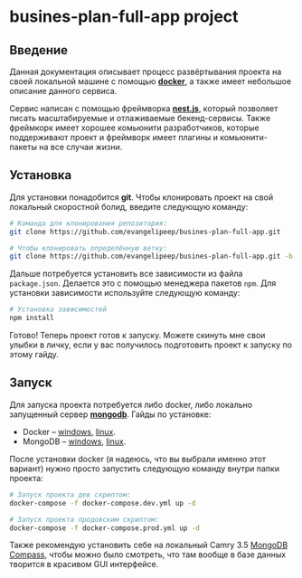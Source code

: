 # busines-plan-full-app project

## Введение

Данная документация описывает процесс развёртывания проекта на своей локальной машине с помощью [**docker**](https://www.docker.com), а также имеет небольшое описание данного сервиса.

Сервис написан с помощью фреймворка [**nest.js**](https://nestjs.com), который позволяет писать масштабируемые и отлаживаемые бекенд-сервисы. Также фреймкорк имеет хорошее комьюнити разработчиков, которые поддерживают проект и фреймворк имеет плагины и комьюнити-пакеты на все случаи жизни.

## Установка

Для установки понадобится **git**. Чтобы клонировать проект на свой локальный скоростной болид, введите следующую команду:

```sh
# Команда для клонирования репозитория:
git clone https://github.com/evangelipeep/busines-plan-full-app.git

# Чтобы клонировать определённую ветку:
git clone https://github.com/evangelipeep/busines-plan-full-app.git -b branch_name
```

Дальше потребуется установить все зависимости из файла `package.json`. Делается это с помощью менеджера пакетов `npm`. Для установки зависимости используйте следующую команду:

```sh
# Установка зависимостей
npm install
```

Готово! Теперь проект готов к запуску. Можете скинуть мне свои улыбки в личку, если у вас получилось подготовить проект к запуску по этому гайду.

## Запуск

Для запуска проекта потребуется либо docker, либо локально запущенный сервер [**mongodb**](https://www.mongodb.com). Гайды по установке:

- Docker – [windows](https://docs.docker.com/desktop/install/windows-install/), [linux](https://docs.docker.com/desktop/install/linux-install/).
- MongoDB – [windows](https://www.mongodb.com/docs/manual/tutorial/install-mongodb-on-windows/), [linux](https://www.mongodb.com/docs/manual/administration/install-on-linux/).

После установки docker (я надеюсь, что вы выбрали именно этот вариант) нужно просто запустить следующую команду внутри папки проекта:

```sh
# Запуск проекта дев скриптом:
docker-compose -f docker-compose.dev.yml up -d

# Запуск проекта продовским скриптом:
docker-compose -f docker-compose.prod.yml up -d
```

Также рекомендую установить себе на локальный Camry 3.5 [MongoDB Compass](https://www.mongodb.com/products/compass), чтобы можно было смотреть, что там вообще в базе данных творится в красивом GUI интерфейсе.
